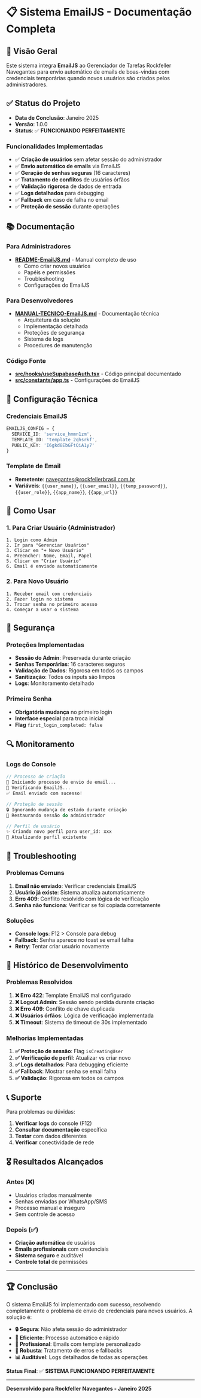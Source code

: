 # 📋 Sistema EmailJS - Documentação Completa

## 🎯 Visão Geral

Este sistema integra **EmailJS** ao Gerenciador de Tarefas Rockfeller Navegantes para envio automático de emails de boas-vindas com credenciais temporárias quando novos usuários são criados pelos administradores.

## ✅ Status do Projeto

- **Data de Conclusão**: Janeiro 2025
- **Versão**: 1.0.0 
- **Status**: ✅ **FUNCIONANDO PERFEITAMENTE**

### Funcionalidades Implementadas

- ✅ **Criação de usuários** sem afetar sessão do administrador
- ✅ **Envio automático de emails** via EmailJS
- ✅ **Geração de senhas seguras** (16 caracteres)
- ✅ **Tratamento de conflitos** de usuários órfãos
- ✅ **Validação rigorosa** de dados de entrada
- ✅ **Logs detalhados** para debugging
- ✅ **Fallback** em caso de falha no email
- ✅ **Proteção de sessão** durante operações

## 📚 Documentação

### Para Administradores
- **[README-EmailJS.md](./README-EmailJS.md)** - Manual completo de uso
  - Como criar novos usuários
  - Papéis e permissões
  - Troubleshooting
  - Configurações do EmailJS

### Para Desenvolvedores
- **[MANUAL-TECNICO-EmailJS.md](./MANUAL-TECNICO-EmailJS.md)** - Documentação técnica
  - Arquitetura da solução
  - Implementação detalhada
  - Proteções de segurança
  - Sistema de logs
  - Procedures de manutenção

### Código Fonte
- **[src/hooks/useSupabaseAuth.tsx](./src/hooks/useSupabaseAuth.tsx)** - Código principal documentado
- **[src/constants/app.ts](./src/constants/app.ts)** - Configurações do EmailJS

## 🔧 Configuração Técnica

### Credenciais EmailJS
```typescript
EMAILJS_CONFIG = {
  SERVICE_ID: 'service_hmmn1zm',
  TEMPLATE_ID: 'template_2qhsrkf', 
  PUBLIC_KEY: 'I6gkd8EbGFtQiA1y7'
}
```

### Template de Email
- **Remetente**: navegantes@rockfellerbrasil.com.br
- **Variáveis**: `{{user_name}}`, `{{user_email}}`, `{{temp_password}}`, `{{user_role}}`, `{{app_name}}`, `{{app_url}}`

## 🚀 Como Usar

### 1. Para Criar Usuário (Administrador)
```
1. Login como Admin
2. Ir para "Gerenciar Usuários" 
3. Clicar em "+ Novo Usuário"
4. Preencher: Nome, Email, Papel
5. Clicar em "Criar Usuário"
6. Email é enviado automaticamente
```

### 2. Para Novo Usuário
```
1. Receber email com credenciais
2. Fazer login no sistema
3. Trocar senha no primeiro acesso
4. Começar a usar o sistema
```

## 🔐 Segurança

### Proteções Implementadas
- **Sessão do Admin**: Preservada durante criação
- **Senhas Temporárias**: 16 caracteres seguros
- **Validação de Dados**: Rigorosa em todos os campos
- **Sanitização**: Todos os inputs são limpos
- **Logs**: Monitoramento detalhado

### Primeira Senha
- **Obrigatória mudança** no primeiro login
- **Interface especial** para troca inicial
- **Flag** `first_login_completed: false`

## 🔍 Monitoramento

### Logs do Console
```javascript
// Processo de criação
🚀 Iniciando processo de envio de email...
📧 Verificando EmailJS...
✅ Email enviado com sucesso!

// Proteção de sessão
🔒 Ignorando mudança de estado durante criação
🔄 Restaurando sessão do administrador

// Perfil de usuário
✨ Criando novo perfil para user_id: xxx
🔄 Atualizando perfil existente
```

## 🚨 Troubleshooting

### Problemas Comuns
1. **Email não enviado**: Verificar credenciais EmailJS
2. **Usuário já existe**: Sistema atualiza automaticamente
3. **Erro 409**: Conflito resolvido com lógica de verificação
4. **Senha não funciona**: Verificar se foi copiada corretamente

### Soluções
- **Console logs**: F12 > Console para debug
- **Fallback**: Senha aparece no toast se email falha
- **Retry**: Tentar criar usuário novamente

## 🔄 Histórico de Desenvolvimento

### Problemas Resolvidos
1. **❌ Erro 422**: Template EmailJS mal configurado
2. **❌ Logout Admin**: Sessão sendo perdida durante criação
3. **❌ Erro 409**: Conflito de chave duplicada
4. **❌ Usuários órfãos**: Lógica de verificação implementada
5. **❌ Timeout**: Sistema de timeout de 30s implementado

### Melhorias Implementadas
1. **✅ Proteção de sessão**: Flag `isCreatingUser`
2. **✅ Verificação de perfil**: Atualizar vs criar novo
3. **✅ Logs detalhados**: Para debugging eficiente
4. **✅ Fallback**: Mostrar senha se email falha
5. **✅ Validação**: Rigorosa em todos os campos

## 📞 Suporte

Para problemas ou dúvidas:
1. **Verificar logs** do console (F12)
2. **Consultar documentação** específica
3. **Testar** com dados diferentes
4. **Verificar** conectividade de rede

## 🎖️ Resultados Alcançados

### Antes (❌)
- Usuários criados manualmente
- Senhas enviadas por WhatsApp/SMS
- Processo manual e inseguro
- Sem controle de acesso

### Depois (✅)
- **Criação automática** de usuários
- **Emails profissionais** com credenciais
- **Sistema seguro** e auditável
- **Controle total** de permissões

---

## 🏆 Conclusão

O sistema EmailJS foi implementado com sucesso, resolvendo completamente o problema de envio de credenciais para novos usuários. A solução é:

- **🔒 Segura**: Não afeta sessão do administrador
- **🚀 Eficiente**: Processo automático e rápido
- **📧 Profissional**: Emails com template personalizado
- **🔧 Robusta**: Tratamento de erros e fallbacks
- **📊 Auditável**: Logs detalhados de todas as operações

**Status Final**: ✅ **SISTEMA FUNCIONANDO PERFEITAMENTE**

---

**Desenvolvido para Rockfeller Navegantes - Janeiro 2025** 